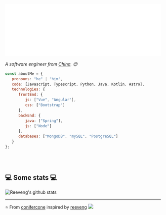 <img src="https://github.com/conifercone/conifercone/blob/main/svg.svg"/>


<p><em>A software engineer from <a href="https://zh.wikipedia.org/wiki/%E4%B8%AD%E5%8D%8E%E4%BA%BA%E6%B0%91%E5%85%B1%E5%92%8C%E5%9B%BD">China</a>. 😊</br>
</em></p>


```javascript
const aboutMe = {
   pronouns: "he" | "him",
   code: [Javascript, Typescript, Python, Java, Kotlin, Astro],
   technologies: {
      frontEnd: {
         js: ["Vue", "Angular"],
         css: ["Bootstrap"]
      },
      backEnd: {
         java: ["Spring"],
         js: ["Node"]
      },
      databases: ["MongoDB", "mySQL", "PostgreSQL"]
   }
};
```
</br></br>
<h2>💻 Some stats 💻</h2>

![Reeveng's github stats](https://github-readme-stats.vercel.app/api?username=conifercone&show_icons=true&theme=cobalt)

---

⭐️ From [conifercone](https://github.com/conifercone) inspired by [reeveng](https://github.com/reeveng)
![](https://hit.yhype.me/github/profile?user_id=30498960)
